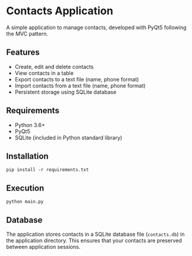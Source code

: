 # Contacts Application

A simple application to manage contacts, developed with PyQt5 following the MVC pattern.

## Features

- Create, edit and delete contacts
- View contacts in a table
- Export contacts to a text file (name, phone format)
- Import contacts from a text file (name, phone format)
- Persistent storage using SQLite database

## Requirements

- Python 3.6+
- PyQt5
- SQLite (included in Python standard library)

## Installation

```
pip install -r requirements.txt
```

## Execution

```
python main.py
```

## Database

The application stores contacts in a SQLite database file (`contacts.db`) in the application directory. This ensures that your contacts are preserved between application sessions.
